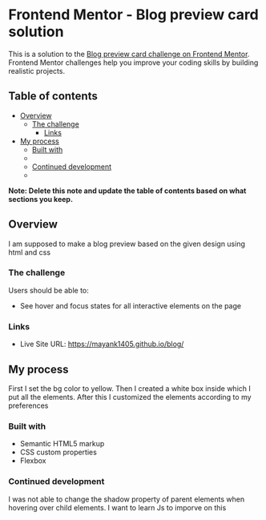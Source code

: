 # Frontend Mentor - Blog preview card solution

This is a solution to the [Blog preview card challenge on Frontend Mentor](https://www.frontendmentor.io/challenges/blog-preview-card-ckPaj01IcS). Frontend Mentor challenges help you improve your coding skills by building realistic projects. 

## Table of contents

- [Overview](#overview)
  - [The challenge](#the-challenge)
    - [Links](#links)
- [My process](#my-process)
  - [Built with](#built-with)
  -
  - [Continued development](#continued-development)
  -

**Note: Delete this note and update the table of contents based on what sections you keep.**

## Overview
I am supposed to make a blog preview based on the given design using html and css


### The challenge

Users should be able to:

- See hover and focus states for all interactive elements on the page



### Links


- Live Site URL: https://mayank1405.github.io/blog/

## My process
First I set the bg color to yellow. Then I created a white box inside which I put all the elements. After this I customized the elements according to my preferences

### Built with

- Semantic HTML5 markup
- CSS custom properties
- Flexbox







### Continued development
I was not able to change the shadow property of parent elements when hovering over child elements. I want to learn Js to imporve on this


